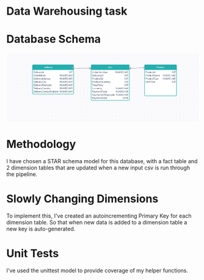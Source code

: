 # Data Warehousing task


# Database Schema

![alt text](https://github.com/joey-91/SQLite-Data-Warehouse-Task/blob/main/diagrams/schema.PNG)


# Methodology

I have chosen a STAR schema model for this database, with a fact table and 2 dimension tables that are updated when a new input csv is run through the pipeline.

#  Slowly Changing Dimensions

To implement this, I've created an autoincrementing Primary Key for each dimension table. So that when new data is added to a dimension table a new key is auto-generated. 

# Unit Tests

I've used the unittest model to provide coverage of my helper functions.
